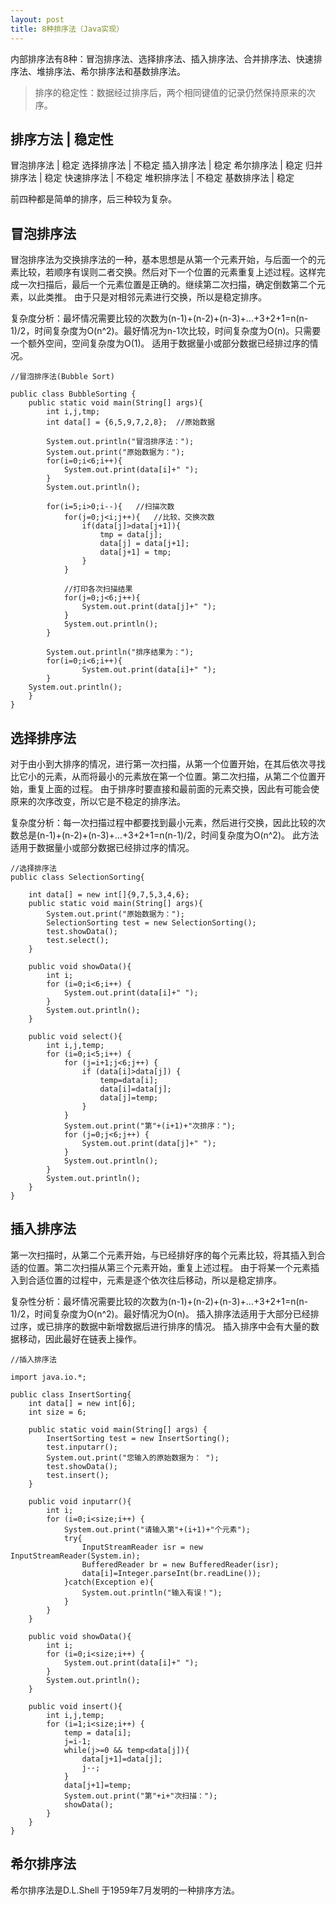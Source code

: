 ```yaml
---
layout: post
title: 8种排序法（Java实现）
---
```


内部排序法有8种：冒泡排序法、选择排序法、插入排序法、合并排序法、快速排序法、堆排序法、希尔排序法和基数排序法。

>排序的稳定性：数据经过排序后，两个相同键值的记录仍然保持原来的次序。


排序方法 |  稳定性
-----------------
冒泡排序法 | 稳定
选择排序法 | 不稳定
插入排序法 | 稳定
希尔排序法 | 稳定
归并排序法 | 稳定
快速排序法 | 不稳定
堆积排序法 | 不稳定
基数排序法 | 稳定

前四种都是简单的排序，后三种较为复杂。

## 冒泡排序法
冒泡排序法为交换排序法的一种，基本思想是从第一个元素开始，与后面一个的元素比较，若顺序有误则二者交换。然后对下一个位置的元素重复上述过程。这样完成一次扫描后，最后一个元素位置是正确的。继续第二次扫描，确定倒数第二个元素，以此类推。
由于只是对相邻元素进行交换，所以是稳定排序。

复杂度分析：最坏情况需要比较的次数为(n-1)+(n-2)+(n-3)+...+3+2+1=n(n-1)/2，时间复杂度为O(n^2)。最好情况为n-1次比较，时间复杂度为O(n)。只需要一个额外空间，空间复杂度为O(1)。
适用于数据量小或部分数据已经排过序的情况。


```
//冒泡排序法(Bubble Sort)

public class BubbleSorting {
    public static void main(String[] args){
        int i,j,tmp;
        int data[] = {6,5,9,7,2,8};  //原始数据

        System.out.println("冒泡排序法：");
        System.out.print("原始数据为：");
        for(i=0;i<6;i++){
            System.out.print(data[i]+" ");
        }
        System.out.println();

        for(i=5;i>0;i--){   //扫描次数
            for(j=0;j<i;j++){   //比较、交换次数
                if(data[j]>data[j+1]){
                    tmp = data[j];
                    data[j] = data[j+1];
                    data[j+1] = tmp;
                }
            }

            //打印各次扫描结果
            for(j=0;j<6;j++){
                System.out.print(data[j]+" ");
            }
            System.out.println();
        }

        System.out.println("排序结果为：");
        for(i=0;i<6;i++){
                System.out.print(data[i]+" ");
        }
    System.out.println();
    }
}
```

## 选择排序法
对于由小到大排序的情况，进行第一次扫描，从第一个位置开始，在其后依次寻找比它小的元素，从而将最小的元素放在第一个位置。第二次扫描，从第二个位置开始，重复上面的过程。
由于排序时要直接和最前面的元素交换，因此有可能会使原来的次序改变，所以它是不稳定的排序法。

复杂度分析：每一次扫描过程中都要找到最小元素，然后进行交换，因此比较的次数总是(n-1)+(n-2)+(n-3)+...+3+2+1=n(n-1)/2，时间复杂度为O(n^2)。
此方法适用于数据量小或部分数据已经排过序的情况。

```
//选择排序法
public class SelectionSorting{

    int data[] = new int[]{9,7,5,3,4,6};
    public static void main(String[] args){
        System.out.print("原始数据为：");
        SelectionSorting test = new SelectionSorting();
        test.showData();
        test.select();
    }

    public void showData(){
        int i;
        for (i=0;i<6;i++) {
            System.out.print(data[i]+" ");
        }
        System.out.println();
    }

    public void select(){
        int i,j,temp;
        for (i=0;i<5;i++) {
            for (j=i+1;j<6;j++) {
                if (data[i]>data[j]) {
                    temp=data[i];
                    data[i]=data[j];
                    data[j]=temp;
                }
            }
            System.out.print("第"+(i+1)+"次排序：");
            for (j=0;j<6;j++) {
                System.out.print(data[j]+" ");
            }
            System.out.println();
        }
        System.out.println();
    }
}
```

## 插入排序法
第一次扫描时，从第二个元素开始，与已经排好序的每个元素比较，将其插入到合适的位置。第二次扫描从第三个元素开始，重复上述过程。
由于将某一个元素插入到合适位置的过程中，元素是逐个依次往后移动，所以是稳定排序。

复杂性分析：最坏情况需要比较的次数为(n-1)+(n-2)+(n-3)+...+3+2+1=n(n-1)/2，时间复杂度为O(n^2)。最好情况为O(n)。
插入排序法适用于大部分已经排过序，或已排序的数据中新增数据后进行排序的情况。
插入排序中会有大量的数据移动，因此最好在链表上操作。

```
//插入排序法

import java.io.*;

public class InsertSorting{
    int data[] = new int[6];
    int size = 6;

    public static void main(String[] args) {
        InsertSorting test = new InsertSorting();
        test.inputarr();
        System.out.print("您输入的原始数据为： ");
        test.showData();
        test.insert();
    }

    public void inputarr(){
        int i;
        for (i=0;i<size;i++) {
            System.out.print("请输入第"+(i+1)+"个元素");
            try{
                InputStreamReader isr = new InputStreamReader(System.in);
                BufferedReader br = new BufferedReader(isr);
                data[i]=Integer.parseInt(br.readLine());
            }catch(Exception e){
                System.out.println("输入有误！");
            }
        }
    }

    public void showData(){
        int i;
        for (i=0;i<size;i++) {
            System.out.print(data[i]+" ");
        }
        System.out.println();
    }

    public void insert(){
        int i,j,temp;
        for (i=1;i<size;i++) {
            temp = data[i];
            j=i-1;
            while(j>=0 && temp<data[j]){
                data[j+1]=data[j];
                j--;
            }
            data[j+1]=temp;
            System.out.print("第"+i+"次扫描：");
            showData();
        }
    }
}
```

## 希尔排序法
希尔排序法是D.L.Shell 于1959年7月发明的一种排序方法。